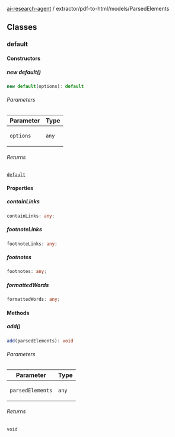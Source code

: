 [ai-research-agent](../../../modules.md) / extractor/pdf-to-html/models/ParsedElements

## Classes

### default

#### Constructors

##### new default()

```ts
new default(options): default
```

###### Parameters

<table>
<thead>
<tr>
<th>Parameter</th>
<th>Type</th>
</tr>
</thead>
<tbody>
<tr>
<td>

`options`

</td>
<td>

`any`

</td>
</tr>
</tbody>
</table>

###### Returns

[`default`](ParsedElements.md#default)

#### Properties

##### containLinks

```ts
containLinks: any;
```

##### footnoteLinks

```ts
footnoteLinks: any;
```

##### footnotes

```ts
footnotes: any;
```

##### formattedWords

```ts
formattedWords: any;
```

#### Methods

##### add()

```ts
add(parsedElements): void
```

###### Parameters

<table>
<thead>
<tr>
<th>Parameter</th>
<th>Type</th>
</tr>
</thead>
<tbody>
<tr>
<td>

`parsedElements`

</td>
<td>

`any`

</td>
</tr>
</tbody>
</table>

###### Returns

`void`

